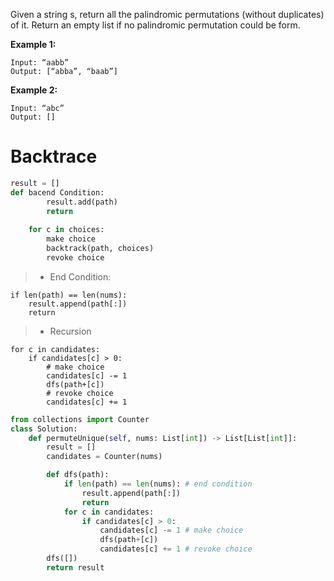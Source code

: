 Given a string s, return all the palindromic permutations (without duplicates) of it. Return an empty list if no palindromic permutation could be form.

**Example 1:**
```
Input: “aabb”
Output: [“abba”, “baab”]
```
**Example 2:**
```
Input: “abc”
Output: []
```
# Backtrace 
```python
result = []
def bacend Condition:
        result.add(path)
        return
    
    for c in choices:
        make choice
        backtrack(path, choices)
        revoke choice
```
>* End Condition:
``` 
if len(path) == len(nums):
    result.append(path[:])
    return
``` 
>* Recursion
```
for c in candidates:
    if candidates[c] > 0:
        # make choice
        candidates[c] -= 1
        dfs(path+[c])
        # revoke choice
        candidates[c] += 1
```
```python
from collections import Counter
class Solution:
    def permuteUnique(self, nums: List[int]) -> List[List[int]]:
        result = []
        candidates = Counter(nums)

        def dfs(path):
            if len(path) == len(nums): # end condition
                result.append(path[:])
                return
            for c in candidates:
                if candidates[c] > 0:
                    candidates[c] -= 1 # make choice
                    dfs(path+[c])
                    candidates[c] += 1 # revoke choice
        dfs([])
        return result

```